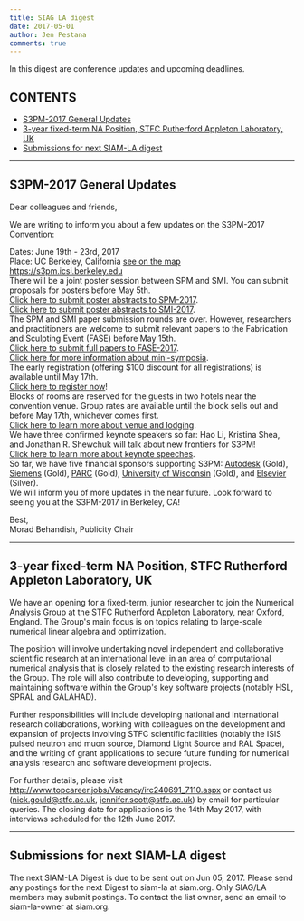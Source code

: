 ```yaml
---
title: SIAG LA digest
date: 2017-05-01
author: Jen Pestana
comments: true
---
```




In this digest are conference updates and upcoming deadlines.

## CONTENTS

- [S3PM-2017 General Updates](#nav0)
- [3-year fixed-term NA Position, STFC Rutherford Appleton Laboratory, UK](#nav1)
- [Submissions for next SIAM-LA digest](#nav2)

---------------

## <a name="nav0">S3PM-2017 General Updates</a>

Dear colleagues and friends, 

We are writing to inform you about a few updates on the S3PM-2017 Convention:

Dates: June 19th - 23rd, 2017    
Place: UC Berkeley, California [see on the map](https://www.google.com/maps/place/University+of+California,+Berkeley/@37.8718992,-122.2607286,17z/data=!3m1!4b1!4m5!3m4!1s0x808f7718c522d7c1:0xda8034ea3b6b3289!8m2!3d37.8718992!4d-122.2585399)  
<https://s3pm.icsi.berkeley.edu>     
There will be a joint poster session between SPM and SMI. You can submit proposals for posters before May 5th.  
[Click here to submit poster abstracts to SPM-2017](https://s3pm.icsi.berkeley.edu/s3pm/spm.html#poster).  
[Click here to submit poster abstracts to SMI-2017](https://s3pm.icsi.berkeley.edu/s3pm/smi.html#poster).  
The SPM and SMI paper submission rounds are over. However, researchers and practitioners are welcome to submit relevant papers to the Fabrication and Sculpting Event (FASE) before May 15th.  
[Click here to submit full papers to FASE-2017](https://s3pm.icsi.berkeley.edu/s3pm/fase.html#submit).  
[Click here for more information about mini-symposia](https://s3pm.icsi.berkeley.edu/s3pm/index.html#mini).  
The early registration (offering $100 discount for all registrations) is available until May 17th.  
[Click here to register now](https://www.surveygizmo.com/s3/3343403/S3PM-2017-Registration)!  
Blocks of rooms are reserved for the guests in two hotels near the convention venue. Group rates are available until the block sells out and before May 17th, whichever comes first.  
[Click here to learn more about venue and lodging](https://s3pm.icsi.berkeley.edu/s3pm/#location).  
We have three confirmed keynote speakers so far: Hao Li, Kristina Shea, and Jonathan R. Shewchuk will talk about new frontiers for S3PM!  
[Click here to learn more about keynote speeches](https://s3pm.icsi.berkeley.edu/s3pm/index.html#speakers).   
So far, we have five financial sponsors supporting S3PM: [Autodesk](http://www.autodesk.com/) (Gold), [Siemens](https://www.siemens.com/global/en/home.html) (Gold), [PARC](https://www.parc.com/) (Gold), [University of Wisconsin](http://www.wisc.edu/) (Gold), and [Elsevier](https://www.elsevier.com/) (Silver).  
We will inform you of more updates in the near future. Look forward to seeing you at the S3PM-2017 in Berkeley, CA!  

Best,    
Morad Behandish, Publicity Chair  

 

---------------

## <a name="nav1">3-year fixed-term NA Position, STFC Rutherford Appleton Laboratory, UK</a>

We have an opening for a fixed-term, junior researcher to join the
Numerical Analysis Group at the STFC Rutherford Appleton Laboratory,
near Oxford, England. The Group's main focus is on topics relating
to large-scale numerical linear algebra and optimization.

The position will involve undertaking novel independent and
collaborative scientific research at an international level in an
area of computational numerical analysis that is closely related
to the existing research interests of the Group. The role will also
contribute to developing, supporting and maintaining software within
the Group's key software projects (notably HSL, SPRAL and GALAHAD).

Further responsibilities will include developing national and
international research collaborations, working with colleagues on the
development and expansion of projects involving STFC scientific
facilities (notably the ISIS pulsed neutron and muon source, Diamond
Light Source and RAL Space), and the writing of grant applications to
secure future funding for numerical analysis research and software
development projects.

For further details, please visit  
  <http://www.topcareer.jobs/Vacancy/irc240691_7110.aspx>
or contact us (<nick.gould@stfc.ac.uk>, <jennifer.scott@stfc.ac.uk>) by
email for particular queries. The closing date for applications is the
14th May 2017, with interviews scheduled for the 12th June 2017.

---------------

## <a name="nav2">Submissions for next SIAM-LA digest</a>

The next SIAM-LA Digest is due to be sent out on Jun 05, 2017.
Please send any postings for the next Digest to siam-la at siam.org. 
Only SIAG/LA members may submit postings.  To contact the list owner, 
send an email to siam-la-owner at siam.org.